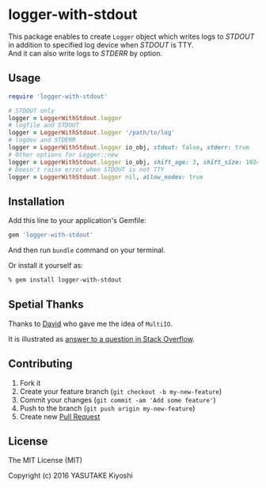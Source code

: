 # logger-with-stdout

This package enables to create `Logger` object which writes logs to _STDOUT_ in
addition to specified log device when _STDOUT_ is TTY.  
And it can also write logs to _STDERR_ by option.

## Usage

```ruby
require 'logger-with-stdout'

# STDOUT only
logger = LoggerWithStdout.logger
# logfile and STDOUT
logger = LoggerWithStdout.logger '/path/to/log'
# logdev and STDERR
logger = LoggerWithStdout.logger io_obj, stdout: false, stderr: true
# Other options for Logger::new
logger = LoggerWithStdout.logger io_obj, shift_age: 3, shift_size: 1024 * 1024 * 8
# Doesn't raise error when STDOUT is not TTY
logger = LoggerWithStdout.logger nil, allow_nodev: true
```

## Installation

Add this line to your application's Gemfile:

```ruby
gem 'logger-with-stdout'
```

And then run `bundle` command on your terminal.

Or install it yourself as:

```sh
% gem install logger-with-stdout
```

## Spetial Thanks

Thanks to [David](http://stackoverflow.com/users/796195/david) who gave me the
idea of `MultiIO`.

It is illustrated as [answer to a question in Stack Overflow](http://stackoverflow.com/a/6407200/6150943).

## Contributing

1. Fork it
2. Create your feature branch (`git checkout -b my-new-feature`)
3. Commit your changes (`git commit -am 'Add some feature'`)
4. Push to the branch (`git push origin my-new-feature`)
5. Create new [Pull Request](../../pull/new/master)

## License

The MIT License (MIT)

Copyright (c) 2016 YASUTAKE Kiyoshi
